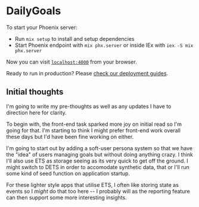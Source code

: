 # DailyGoals

To start your Phoenix server:

  * Run `mix setup` to install and setup dependencies
  * Start Phoenix endpoint with `mix phx.server` or inside IEx with `iex -S mix phx.server`

Now you can visit [`localhost:4000`](http://localhost:4000) from your browser.

Ready to run in production? Please [check our deployment guides](https://hexdocs.pm/phoenix/deployment.html).

## Initial thoughts

I'm going to write my pre-thoughts as well as any updates I have to direction here for clarity.

To begin with, the front-end task sparked more joy on initial read so I'm going for that. I'm starting to think I might prefer front-end work overall these days but I'd have been fine working on either.

I'm going to start out by adding a soft-user persona system so that we have the "idea" of users managing goals but without doing anything crazy. I think I'll also use ETS as storage seeing as its very quick to get off the ground. I might switch to DETS in order to accomodate synthetic data, that or I'll run some kind of seed function on application startup.

For these lighter style apps that utilise ETS, I often like storing state as events so I _might_ do that too here -- I probably will as the reporting feature can then support some more interesting insights.
